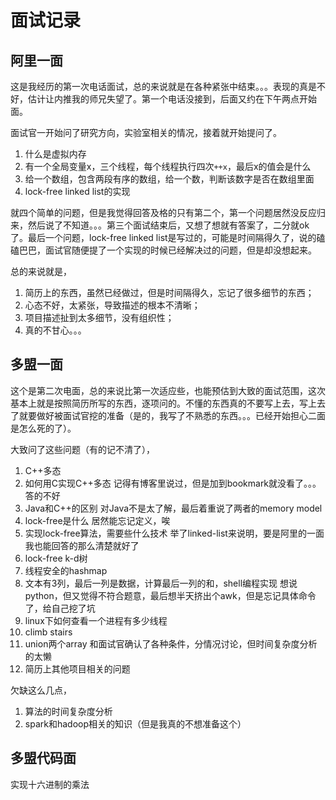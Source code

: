 # 面试记录

## 阿里一面

这是我经历的第一次电话面试，总的来说就是在各种紧张中结束。。。表现的真是不好，估计让内推我的师兄失望了。第一个电话没接到，后面又约在下午两点开始面。

面试官一开始问了研究方向，实验室相关的情况，接着就开始提问了。

1. 什么是虚拟内存
2. 有一个全局变量x，三个线程，每个线程执行四次`++x`，最后x的值会是什么
3. 给一个数组，包含两段有序的数组，给一个数，判断该数字是否在数组里面
4. lock-free linked list的实现

就四个简单的问题，但是我觉得回答及格的只有第二个，第一个问题居然没反应归来，然后说了不知道。。。第三个面试结束后，又想了想就有答案了，二分就ok了。最后一个问题，lock-free linked list是写过的，可能是时间隔得久了，说的磕磕巴巴，面试官随便提了一个实现的时候已经解决过的问题，但是却没想起来。

总的来说就是，

1. 简历上的东西，虽然已经做过，但是时间隔得久，忘记了很多细节的东西；
2. 心态不好，太紧张，导致描述的根本不清晰；
3. 项目描述扯到太多细节，没有组织性；
4. 真的不甘心。。。

## 多盟一面

这个是第二次电面，总的来说比第一次适应些，也能预估到大致的面试范围，这次基本上就是按照简历所写的东西，逐项问的。不懂的东西真的不要写上去，写上去了就要做好被面试官挖的准备（是的，我写了不熟悉的东西。。。已经开始担心二面是怎么死的了）。

大致问了这些问题（有的记不清了），

1. C++多态
2. 如何用C实现C++多态
    记得有博客里说过，但是加到bookmark就没看了。。。答的不好
3. Java和C++的区别
    对Java不是太了解，最后着重说了两者的memory model
4. lock-free是什么
    居然能忘记定义，唉
5. 实现lock-free算法，需要些什么技术
    举了linked-list来说明，要是阿里的一面我也能回答的那么清楚就好了
6. lock-free k-d树
7. 线程安全的hashmap
8. 文本有3列，最后一列是数据，计算最后一列的和，shell编程实现
    想说python，但又觉得不符合题意，最后想半天挤出个awk，但是忘记具体命令了，给自己挖了坑
9. linux下如何查看一个进程有多少线程
10. climb stairs
11. union两个array
    和面试官确认了各种条件，分情况讨论，但时间复杂度分析的太懒
12. 简历上其他项目相关的问题

欠缺这么几点，

1. 算法的时间复杂度分析
2. spark和hadoop相关的知识（但是我真的不想准备这个）

## 多盟代码面

实现十六进制的乘法